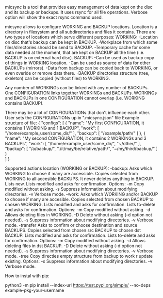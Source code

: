 micsync is a tool that provides easy management of data kept on the disc and its backup or backups.
It uses rsync for all file operations. Verbose option will show the exact rsync command used.

micsync allows to configure WORKING and BACKUP locations.
Location is a directory in filesystem and all subdirectories and files it contains.
There are two types of locations which serve different purposes:
	WORKING: 
		-Location on disc that's backup can be kept in BACKUP.
		-Workplace from which some files/directories should be send to BACKUP.
		-Temporary cache for some data needed at the moment, that are kept on BACKUP all the time (i.e. BACKUP is on external hard disc).
	BACKUP:
		-Can be used as backup copy of things in WORKING location.
		-Can be used as source of data for other BACKUPs (mirrors).
		-Data from backup can be copied back to WORKING, or even overide or remove data there.
		-BACKUP directories structure (tree, skeleton) can be copied (without files) to WORKING.

Any number of WORKINGs can be linked with any number of BACKUPs.
One CONFIGURATION links together WORKINGs and BACKUPs.
WORKINGs and BACKUPs in one CONFIGURATION cannot overlap (i.e. WORKING contains BACKUP).

There may be a lot of CONFIGURATIONs that don't influence each other.
User sets the CONFIGURATIONs up in ".micsync.json" file 
Example structure of file:
{
		"configs": [ {
			"name": "My first CONFIGURATION, it contains 1 WORKING and 1 BACKUP",
			"work": [
				"/home/example_user/some_dir/"
			],
			"backup": [
				"/example/path/"
			]
		},
		{
			"name": "My second CONFIGURATION, it contains 2 WORKINGs and 3 BACKUPs",
			"work": [
				"/home/example_user/some_dir/",
				"~/other/"
			],
			"backup": [
				"/a/backup/",
				"./it/may/be/relative/path/",
				"~/my/third/backup/"
			]
		}	
	]
}

Supported actions location (WORKING or BACKUP):
		-backup:
			Asks which WORKING to choose if many are accessible.
			Copies selected from WORKING to all accesible BACKUPS.
			It never deletes anything in BACKUP. Lists new.
			Lists modified and asks for confirmation.
			Options:
			-m Copy modified without asking.
			-s Suppress information about modifying directories.
			-v Verbose mode.
		-work:
			Asks which WORKING and/or BACKUP to choose if many are accesible.
			Copies selected from chosen BACKUP to chosen WORKING.
			Lists modified and asks for confirmation.
			Lists to-delete and asks for confirmation.
			Options:
			-m Copy modified without asking.
			-d Allows deleting files in WORKING.
			-D Delete without asking (-d option not needed).
			-s Suppress information about modifying directories.
			-v Verbose mode.
		-transfer
			Asks to confirm or choose destination and source BACKUPS. 
			Copies selected from chosen src BACKUP to chosen dst BACKUP.
			Lists modified and asks for confirmation.
			Lists to-delete and asks for confirmation.
			Options:
			-m Copy modified without asking.
			-d Allows deleting files in dst BACKUP.
			-D Delete without asking (-d option not needed).
			-s Suppress information about modifying directories.
			-v Verbose mode.
		-tree
			Copy directies empty structure from backup to work r update existing.
			Options:
			-s Suppress information about modifying directories.
			-v Verbose mode.

How to instal with pip:

python3 -m pip install --index-url https://test.pypi.org/simple/ --no-deps example-pkg-your-username
